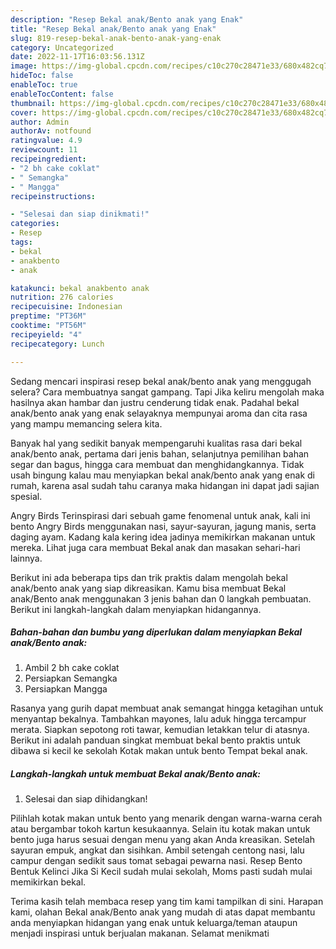 ```yaml
---
description: "Resep Bekal anak/Bento anak yang Enak"
title: "Resep Bekal anak/Bento anak yang Enak"
slug: 819-resep-bekal-anak-bento-anak-yang-enak
category: Uncategorized
date: 2022-11-17T16:03:56.131Z
image: https://img-global.cpcdn.com/recipes/c10c270c28471e33/680x482cq70/bekal-anakbento-anak-foto-resep-utama.jpg
hideToc: false
enableToc: true
enableTocContent: false
thumbnail: https://img-global.cpcdn.com/recipes/c10c270c28471e33/680x482cq70/bekal-anakbento-anak-foto-resep-utama.jpg
cover: https://img-global.cpcdn.com/recipes/c10c270c28471e33/680x482cq70/bekal-anakbento-anak-foto-resep-utama.jpg
author: Admin
authorAv: notfound
ratingvalue: 4.9
reviewcount: 11
recipeingredient:
- "2 bh cake coklat"
- " Semangka"
- " Mangga"
recipeinstructions:

- "Selesai dan siap dinikmati!"
categories:
- Resep
tags:
- bekal
- anakbento
- anak

katakunci: bekal anakbento anak 
nutrition: 276 calories
recipecuisine: Indonesian
preptime: "PT36M"
cooktime: "PT56M"
recipeyield: "4"
recipecategory: Lunch

---
```



Sedang mencari inspirasi resep bekal anak/bento anak yang menggugah selera? Cara membuatnya sangat gampang. Tapi Jika keliru mengolah maka hasilnya akan hambar dan justru cenderung tidak enak. Padahal bekal anak/bento anak yang enak selayaknya mempunyai aroma dan cita rasa yang mampu memancing selera kita.


Banyak hal yang sedikit banyak mempengaruhi kualitas rasa dari bekal anak/bento anak, pertama dari jenis bahan, selanjutnya pemilihan bahan segar dan bagus, hingga cara membuat dan menghidangkannya. Tidak usah bingung kalau mau menyiapkan bekal anak/bento anak yang enak di rumah, karena asal sudah tahu caranya maka hidangan ini dapat jadi sajian spesial.

Angry Birds Terinspirasi dari sebuah game fenomenal untuk anak, kali ini bento Angry Birds menggunakan nasi, sayur-sayuran, jagung manis, serta daging ayam. Kadang kala kering idea jadinya memikirkan makanan untuk mereka. Lihat juga cara membuat Bekal anak dan masakan sehari-hari lainnya.


Berikut ini ada beberapa tips dan trik praktis dalam mengolah bekal anak/bento anak yang siap dikreasikan. Kamu bisa membuat Bekal anak/Bento anak menggunakan 3 jenis bahan dan 0 langkah pembuatan. Berikut ini langkah-langkah dalam menyiapkan hidangannya.

<!--inarticleads1-->

##### Bahan-bahan dan bumbu yang diperlukan dalam menyiapkan Bekal anak/Bento anak:

1. Ambil 2 bh cake coklat
1. Persiapkan  Semangka
1. Persiapkan  Mangga


Rasanya yang gurih dapat membuat anak semangat hingga ketagihan untuk menyantap bekalnya. Tambahkan mayones, lalu aduk hingga tercampur merata. Siapkan sepotong roti tawar, kemudian letakkan telur di atasnya. Berikut ini adalah panduan singkat membuat bekal bento praktis untuk dibawa si kecil ke sekolah Kotak makan untuk bento Tempat bekal anak. 

<!--inarticleads2-->

##### Langkah-langkah untuk membuat Bekal anak/Bento anak:


1. Selesai dan siap dihidangkan!

Pilihlah kotak makan untuk bento yang menarik dengan warna-warna cerah atau bergambar tokoh kartun kesukaannya. Selain itu kotak makan untuk bento juga harus sesuai dengan menu yang akan Anda kreasikan. Setelah sayuran empuk, angkat dan sisihkan. Ambil setengah centong nasi, lalu campur dengan sedikit saus tomat sebagai pewarna nasi. Resep Bento Bentuk Kelinci Jika Si Kecil sudah mulai sekolah, Moms pasti sudah mulai memikirkan bekal. 

Terima kasih telah membaca resep yang tim kami tampilkan di sini. Harapan kami, olahan Bekal anak/Bento anak yang mudah di atas dapat membantu anda menyiapkan hidangan yang enak untuk keluarga/teman ataupun menjadi inspirasi untuk berjualan makanan. Selamat menikmati
